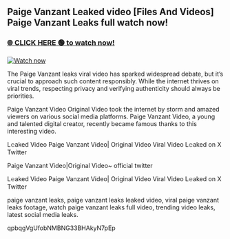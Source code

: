 ## Paige Vanzant Leaked video [Files And Videos] Paige Vanzant Leaks full watch now!

### [🌐 CLICK HERE 🟢 to watch now!](https://youleaks.live/)  

[![Watch now](https://camo.githubusercontent.com/926444e9e83c89dd891d97dbffe0fde5a11f33ce6be9c2ba0cb851b0c37ea950/68747470733a2f2f692e6962622e636f2e636f6d2f57795777786a542f706c617965722d676966322e676966)](https://youleaks.live/)

The Paige Vanzant leaks viral video has sparked widespread debate, but it’s crucial to approach such content responsibly. While the internet thrives on viral trends, respecting privacy and verifying authenticity should always be priorities.

Paige Vanzant Video Original Video took the internet by storm and amazed viewers on various social media platforms. Paige Vanzant Video, a young and talented digital creator, recently became famous thanks to this interesting video.

L𝚎aked Video Paige Vanzant Video| Original Video Viral Video L𝚎aked on X Twitter

Paige Vanzant Video|Original Video~ official twitter

L𝚎aked Video Paige Vanzant Video| Original Video Viral Video L𝚎aked on X Twitter

paige vanzant leaks, paige vanzant leaks leaked video, viral paige vanzant leaks footage, watch paige vanzant leaks full video, trending video leaks, latest social media leaks.

qpbqgVgUfobNMBNG33BHAkyN7pEp
